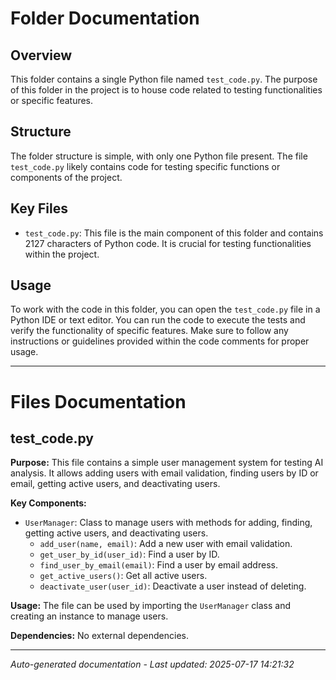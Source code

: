 # Folder Documentation

## Overview
This folder contains a single Python file named `test_code.py`. The purpose of this folder in the project is to house code related to testing functionalities or specific features.

## Structure
The folder structure is simple, with only one Python file present. The file `test_code.py` likely contains code for testing specific functions or components of the project.

## Key Files
- `test_code.py`: This file is the main component of this folder and contains 2127 characters of Python code. It is crucial for testing functionalities within the project.

## Usage
To work with the code in this folder, you can open the `test_code.py` file in a Python IDE or text editor. You can run the code to execute the tests and verify the functionality of specific features. Make sure to follow any instructions or guidelines provided within the code comments for proper usage.

---

# Files Documentation

## test_code.py

**Purpose:** This file contains a simple user management system for testing AI analysis. It allows adding users with email validation, finding users by ID or email, getting active users, and deactivating users.

**Key Components:**
- `UserManager`: Class to manage users with methods for adding, finding, getting active users, and deactivating users.
  - `add_user(name, email)`: Add a new user with email validation.
  - `get_user_by_id(user_id)`: Find a user by ID.
  - `find_user_by_email(email)`: Find a user by email address.
  - `get_active_users()`: Get all active users.
  - `deactivate_user(user_id)`: Deactivate a user instead of deleting.

**Usage:** The file can be used by importing the `UserManager` class and creating an instance to manage users.

**Dependencies:** No external dependencies.

---
*Auto-generated documentation - Last updated: 2025-07-17 14:21:32*

